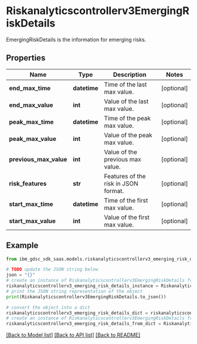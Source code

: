 # Riskanalyticscontrollerv3EmergingRiskDetails

EmergingRiskDetails is the information for emerging risks.

## Properties

Name | Type | Description | Notes
------------ | ------------- | ------------- | -------------
**end_max_time** | **datetime** | Time of the last max value. | [optional] 
**end_max_value** | **int** | Value of the last max value. | [optional] 
**peak_max_time** | **datetime** | Time of the peak max value. | [optional] 
**peak_max_value** | **int** | Value of the peak max value. | [optional] 
**previous_max_value** | **int** | Value of the previous max value. | [optional] 
**risk_features** | **str** | Features of the risk in JSON format. | [optional] 
**start_max_time** | **datetime** | Time of the first max value. | [optional] 
**start_max_value** | **int** | Value of the first max value. | [optional] 

## Example

```python
from ibm_gdsc_sdk_saas.models.riskanalyticscontrollerv3_emerging_risk_details import Riskanalyticscontrollerv3EmergingRiskDetails

# TODO update the JSON string below
json = "{}"
# create an instance of Riskanalyticscontrollerv3EmergingRiskDetails from a JSON string
riskanalyticscontrollerv3_emerging_risk_details_instance = Riskanalyticscontrollerv3EmergingRiskDetails.from_json(json)
# print the JSON string representation of the object
print(Riskanalyticscontrollerv3EmergingRiskDetails.to_json())

# convert the object into a dict
riskanalyticscontrollerv3_emerging_risk_details_dict = riskanalyticscontrollerv3_emerging_risk_details_instance.to_dict()
# create an instance of Riskanalyticscontrollerv3EmergingRiskDetails from a dict
riskanalyticscontrollerv3_emerging_risk_details_from_dict = Riskanalyticscontrollerv3EmergingRiskDetails.from_dict(riskanalyticscontrollerv3_emerging_risk_details_dict)
```
[[Back to Model list]](../README.md#documentation-for-models) [[Back to API list]](../README.md#documentation-for-api-endpoints) [[Back to README]](../README.md)


